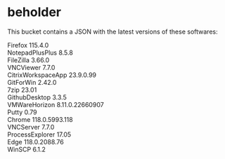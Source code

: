 # beholder
This bucket contains a JSON with the latest versions of these softwares:

Firefox            115.4.0          
NotepadPlusPlus    8.5.8            
FileZilla          3.66.0           
VNCViewer          7.7.0            
CitrixWorkspaceApp 23.9.0.99        
GitForWin          2.42.0           
7zip               23.01            
GithubDesktop      3.3.5            
VMWareHorizon      8.11.0.22660907  
Putty              0.79             
Chrome             118.0.5993.118   
VNCServer          7.7.0            
ProcessExplorer    17.05            
Edge               118.0.2088.76    
WinSCP             6.1.2            




